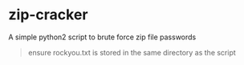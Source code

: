 # zip-cracker
A simple python2 script to brute force zip file passwords
> ensure rockyou.txt is stored in the same directory as the script
